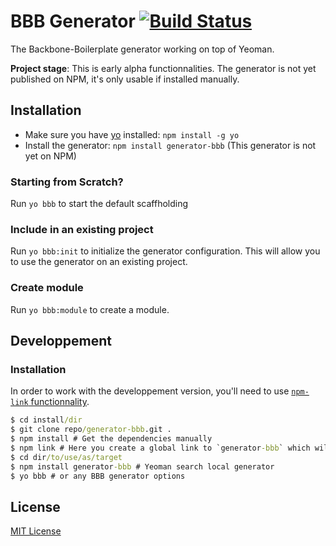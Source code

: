 # BBB Generator [![Build Status](https://secure.travis-ci.org/SBoudrias/generator.png?branch=master)](https://travis-ci.org/SBoudrias/generator)

The Backbone-Boilerplate generator working on top of Yeoman.

**Project stage**: This is early alpha functionnalities. The generator is not yet published on NPM, it's only usable if installed manually.

## Installation
- Make sure you have [yo](https://github.com/yeoman/yo) installed:
    `npm install -g yo`
- Install the generator: `npm install generator-bbb` (This generator is not yet on NPM)

### Starting from Scratch?

Run `yo bbb` to start the default scaffholding

### Include in an existing project

Run `yo bbb:init` to initialize the generator configuration. This will allow you to use the generator on an existing project.

### Create module

Run `yo bbb:module` to create a module.

## Developpement

### Installation

In order to work with the developpement version, you'll need to use [`npm-link` functionnality](https://npmjs.org/doc/link.html).

```cmd
$ cd install/dir
$ git clone repo/generator-bbb.git .
$ npm install # Get the dependencies manually
$ npm link # Here you create a global link to `generator-bbb` which will be use by NPM
$ cd dir/to/use/as/target
$ npm install generator-bbb # Yeoman search local generator
$ yo bbb # or any BBB generator options
```

## License
[MIT License](http://en.wikipedia.org/wiki/MIT_License)
